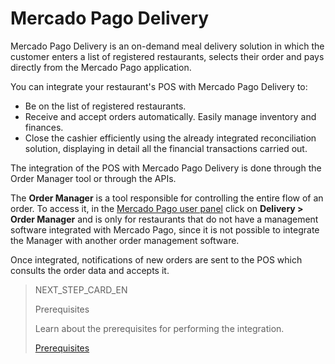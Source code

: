# Mercado Pago Delivery

Mercado Pago Delivery is an on-demand meal delivery solution in which the customer enters a list of registered restaurants, selects their order and pays directly from the Mercado Pago application.

You can integrate your restaurant's POS with Mercado Pago Delivery to:
* Be on the list of registered restaurants.
* Receive and accept orders automatically.
Easily manage inventory and finances.
* Close the cashier efficiently using the already integrated reconciliation solution, displaying in detail all the financial transactions carried out.

The integration of the POS with Mercado Pago Delivery is done through the Order Manager tool or through the APIs.

The **Order Manager** is a tool responsible for controlling the entire flow of an order. To access it, in the [Mercado Pago user panel](https://www.mercadopago[FAKER][URL][DOMAIN]/home) click on **Delivery > Order Manager** and is only for restaurants that do not have a management software integrated with Mercado Pago, since it is not possible to integrate the Manager with another order management software.

Once integrated, notifications of new orders are sent to the POS which consults the order data and accepts it.

> NEXT_STEP_CARD_EN
>
> Prerequisites
>
> Learn about the prerequisites for performing the integration.
>
> [Prerequisites](https://www.mercadopago[FAKER][URL][DOMAIN]/developers/en/guides/mp-delivery/previous-requirements)
